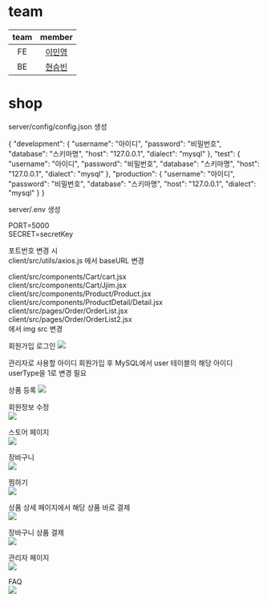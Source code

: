 # team
team|member
:---:|:---:
FE|[이민영](https://github.com/ming023)
BE|[현승빈](https://github.com/45183)


# shop

server/config/config.json 생성

{
    "development": {
      "username": "아이디",
      "password": "비밀번호",
      "database": "스키마명",
      "host": "127.0.0.1",
      "dialect": "mysql"
    },
    "test": {
      "username": "아이디",
      "password": "비밀번호",
      "database": "스키마명",
      "host": "127.0.0.1",
      "dialect": "mysql"
    },
    "production": {
      "username": "아이디",
      "password": "비밀번호",
      "database": "스키마명",
      "host": "127.0.0.1",
      "dialect": "mysql"
    }
}
  

server/.env 생성

PORT=5000 <br>
SECRET=secretKey

포트번호 변경 시 <br>
client/src/utils/axios.js 에서 baseURL 변경 <br>


client/src/components/Cart/cart.jsx <br>
client/src/components/Cart/Jjim.jsx <br>
client/src/components/Product/Product.jsx <br>
client/src/components/ProductDetail/Detail.jsx <br>
client/src/pages/Order/OrderList.jsx <br>
client/src/pages/Order/OrderList2.jsx <br>
에서 img src 변경


회원가입 로그인
<img src="https://github.com/hyun45/backup/assets/159392652/66520c10-1f65-466f-b370-3b9ef68d4637" />


관리자로 사용할 아이디 회원가입 후 MySQL에서 user 테이블의 해당 아이디 userType을 1로 변경 필요

상품 등록
<img src="https://github.com/hyun45/backup/assets/159392652/1000f860-1e1f-46ad-8a2e-97ab7c96cb89" />

회원정보 수정 <br>
<img src="https://github.com/hyun45/backup/assets/159392652/bf7c47ee-75c7-494b-851c-5834c73b9f2d" />

스토어 페이지 <br>
<img src="https://github.com/hyun45/backup/assets/159392652/fbf059ec-a5e3-4896-855c-42bdc019a6f4" />

장바구니 <br>
<img src="https://github.com/hyun45/backup/assets/159392652/493ba819-6698-4e39-9a22-625547fb19a8" />

찜하기 <br>
<img src="https://github.com/hyun45/backup/assets/159392652/25f59ddb-2665-42b8-b25d-bbddbda34a2d" />

상품 상세 페이지에서 해당 상품 바로 결제 <br>
<img src="https://github.com/hyun45/backup/assets/159392652/0d4f2487-35fa-4480-8304-0a3455918221" />

장바구니 상품 결제 <br>
<img src="https://github.com/hyun45/backup/assets/159392652/3dc93f3f-da7d-41e7-b396-cd7c16e8903d" />

관리자 페이지 <br>
<img src="https://github.com/hyun45/backup/assets/159392652/ac6a95c4-7542-4efc-8747-cf5aa427ea30" />

FAQ <br>
<img src="https://github.com/hyun45/backup/assets/159392652/67f4c6b0-391c-4755-a2a6-4fb3a81bfa34" />

